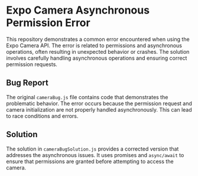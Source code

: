# Expo Camera Asynchronous Permission Error

This repository demonstrates a common error encountered when using the Expo Camera API. The error is related to permissions and asynchronous operations, often resulting in unexpected behavior or crashes.  The solution involves carefully handling asynchronous operations and ensuring correct permission requests.

## Bug Report
The original `cameraBug.js` file contains code that demonstrates the problematic behavior. The error occurs because the permission request and camera initialization are not properly handled asynchronously. This can lead to race conditions and errors.

## Solution
The solution in `cameraBugSolution.js` provides a corrected version that addresses the asynchronous issues.  It uses promises and `async/await` to ensure that permissions are granted before attempting to access the camera.